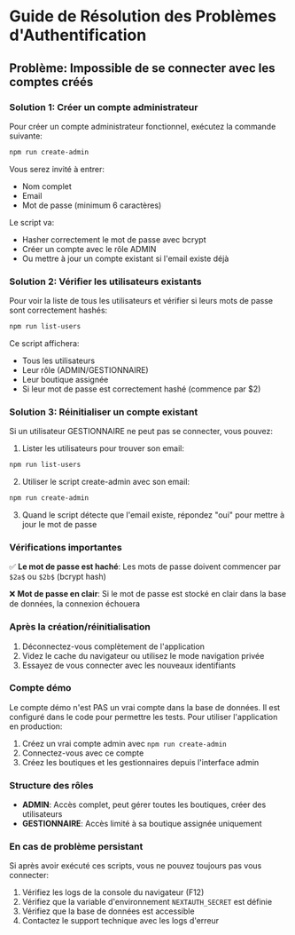 # Guide de Résolution des Problèmes d'Authentification

## Problème: Impossible de se connecter avec les comptes créés

### Solution 1: Créer un compte administrateur

Pour créer un compte administrateur fonctionnel, exécutez la commande suivante:

```bash
npm run create-admin
```

Vous serez invité à entrer:
- Nom complet
- Email
- Mot de passe (minimum 6 caractères)

Le script va:
- Hasher correctement le mot de passe avec bcrypt
- Créer un compte avec le rôle ADMIN
- Ou mettre à jour un compte existant si l'email existe déjà

### Solution 2: Vérifier les utilisateurs existants

Pour voir la liste de tous les utilisateurs et vérifier si leurs mots de passe sont correctement hashés:

```bash
npm run list-users
```

Ce script affichera:
- Tous les utilisateurs
- Leur rôle (ADMIN/GESTIONNAIRE)
- Leur boutique assignée
- Si leur mot de passe est correctement hashé (commence par $2)

### Solution 3: Réinitialiser un compte existant

Si un utilisateur GESTIONNAIRE ne peut pas se connecter, vous pouvez:

1. Lister les utilisateurs pour trouver son email:
```bash
npm run list-users
```

2. Utiliser le script create-admin avec son email:
```bash
npm run create-admin
```

3. Quand le script détecte que l'email existe, répondez "oui" pour mettre à jour le mot de passe

### Vérifications importantes

✅ **Le mot de passe est haché**: Les mots de passe doivent commencer par `$2a$` ou `$2b$` (bcrypt hash)

❌ **Mot de passe en clair**: Si le mot de passe est stocké en clair dans la base de données, la connexion échouera

### Après la création/réinitialisation

1. Déconnectez-vous complètement de l'application
2. Videz le cache du navigateur ou utilisez le mode navigation privée
3. Essayez de vous connecter avec les nouveaux identifiants

### Compte démo

Le compte démo n'est PAS un vrai compte dans la base de données. Il est configuré dans le code pour permettre les tests. Pour utiliser l'application en production:

1. Créez un vrai compte admin avec `npm run create-admin`
2. Connectez-vous avec ce compte
3. Créez les boutiques et les gestionnaires depuis l'interface admin

### Structure des rôles

- **ADMIN**: Accès complet, peut gérer toutes les boutiques, créer des utilisateurs
- **GESTIONNAIRE**: Accès limité à sa boutique assignée uniquement

### En cas de problème persistant

Si après avoir exécuté ces scripts, vous ne pouvez toujours pas vous connecter:

1. Vérifiez les logs de la console du navigateur (F12)
2. Vérifiez que la variable d'environnement `NEXTAUTH_SECRET` est définie
3. Vérifiez que la base de données est accessible
4. Contactez le support technique avec les logs d'erreur
